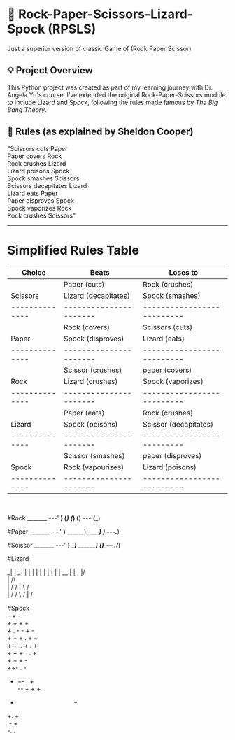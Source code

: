 # 🧠 Rock-Paper-Scissors-Lizard-Spock (RPSLS)
Just a superior version of classic Game of (Rock Paper Scissor)

## 💡 Project Overview

This Python project was created as part of my learning journey with Dr. Angela Yu's course. I’ve extended the original Rock-Paper-Scissors module to include Lizard and Spock, following the rules made famous by *The Big Bang Theory*.


## 📜 Rules (as explained by Sheldon Cooper)
"Scissors cuts Paper  
Paper covers Rock  
Rock crushes Lizard  
Lizard poisons Spock  
Spock smashes Scissors  
Scissors decapitates Lizard  
Lizard eats Paper  
Paper disproves Spock  
Spock vaporizes Rock  
Rock crushes Scissors"

---

# Simplified Rules Table

| Choice       | Beats                | Loses to                 |
|--------------|----------------------|--------------------------|
|              | Paper (cuts)         | Rock (crushes)           |
|  Scissors	   | Lizard (decapitates) | Spock (smashes)          |
|--------------|----------------------|--------------------------|
|              | 	Rock (covers)       | Scissors (cuts)          |
|  Paper   	   | 	Spock (disproves)   | Lizard (eats)            |
|--------------|----------------------|--------------------------|
|              | Scissor (crushes)    | paper (covers)           |
|  Rock        | Lizard (crushes)     | Spock (vaporizes)        |
|--------------|----------------------|--------------------------|
|              | Paper (eats)         | Rock (crushes)           |
|  Lizard 	   | Spock (poisons)      | Scissor (decapitates)    |
|--------------|----------------------|--------------------------|
|              | Scissor (smashes)    | paper (disproves)        |
|  Spock       | Rock (vapourizes)    | Lizard (poisons)         |
|--------------|----------------------|--------------------------|




⠀⠀⠀⠀⠀⠀⠀⠀

                                       
          
              
                                       
#Rock
    _______
---'   ____)
      (_____)
      (_____)
      (____)
---.__(___)


#Paper
    _______
---'   ____)____
          ______)
          _______)
         _______)
---.__________)


#Scissor
    _______
---'   ____)____
          ______)
       __________)
      (____)
---.__(___)⠀⠀⠀⠀⠀⠀⠀⠀⠀⠀⠀

                                                               
#Lizard
  
   _| |
 _| | |
| | | |
| | | | __
| | | |/  \
|       /\ \
|      /  \/
|      \  /\
|       \/ /
 \        /
  |     /


#Spock                                                                                        
          - + -                
          +   +     + +        
       +  .   -     -  + -        
       +   +   +   .   +  +        
       +   +   ..  +   .  +        
        +   +   +  -  .   +        
        +   +         +   -  
++-      .                -        
+    +-   .                +        
--    + +                 +        
  +                       +        
   +.                     +        
    .-                    +        
     -.                  .         
 


